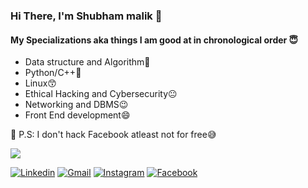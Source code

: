 ### Hi There, I'm Shubham malik 👋 
#### My **Specializations** aka things I am good at in chronological order 😇
- Data structure and Algorithm🤩
- Python/C++🤗
- Linux😙
- Ethical Hacking and Cybersecurity😐
- Networking and DBMS😉
- Front End development😄

💬 P.S: I don't hack Facebook atleast not for free😅

<img src='https://github-readme-stats.vercel.app/api?username=ShubhamMalik&&show_icons=true&title_color=ff0000&icon_color=bb2acf&text_color=7fffd4&bg_color=151515'>

[![Linkedin](https://img.shields.io/badge/Shubham_Malik-black?style=flat&logo=Linkedin&logoColor=blue&link=https://www.linkedin.com/in/shubham-malik-38868018b/)](https://www.linkedin.com/in/shubham-malik-38868018b/)
[![Gmail](https://img.shields.io/badge/Shubham_Malik-black?style=flat&logo=Gmail&logoColor=brown&link=shubhammalik24619@gmail.com)](shubhammalik24619@gmail.com)
[![Instagram](https://img.shields.io/badge/Shubham_Malik-black?style=flat&logo=Instagram&logoColor=dark_pink&link=https://www.instagram.com/d.eat.h_s.talk.er/)](https://www.instagram.com/d.eat.h_s.talk.er/)
[![Facebook](https://img.shields.io/badge/Shubham_Malik-black?style=flat&logo=Facebook&logoColor=blue&link=https://www.facebook.com/shubham.malik.92505956/)](https://www.facebook.com/shubham.malik.92505956/)

 
